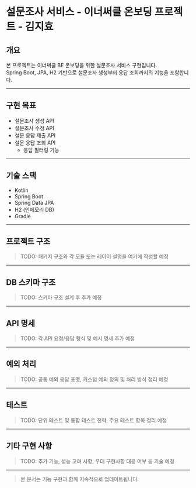 # 설문조사 서비스 - 이너써클 온보딩 프로젝트 - 김지효

## 개요

본 프로젝트는 이너써클 BE 온보딩을 위한 설문조사 서비스 구현입니다.  
Spring Boot, JPA, H2 기반으로 설문조사 생성부터 응답 조회까지의 기능을 포함합니다.

---

## 구현 목표

- 설문조사 생성 API
- 설문조사 수정 API
- 설문 응답 제출 API
- 설문 응답 조회 API
  - 응답 필터링 기능

---

## 기술 스택

- Kotlin
- Spring Boot
- Spring Data JPA
- H2 (인메모리 DB)
- Gradle

---

## 프로젝트 구조

> TODO: 패키지 구조와 각 모듈 또는 레이어 설명을 여기에 작성할 예정

---

## DB 스키마 구조

> TODO: 스키마 구조 설계 후 추가 예정

---

## API 명세

> TODO: 각 API 요청/응답 형식 및 예시 명세 추가 예정

---

## 예외 처리

> TODO: 공통 예외 응답 포맷, 커스텀 예외 정의 및 처리 방식 정리 예정

---

## 테스트

> TODO: 단위 테스트 및 통합 테스트 전략, 주요 테스트 항목 정리 예정

---

## 기타 구현 사항

> TODO: 추가 기능, 성능 고려 사항, 우대 구현사항 대응 여부 등 기술 예정

---

> 본 문서는 기능 구현과 함께 지속적으로 업데이트됩니다.
